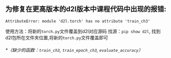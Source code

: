 ## 为修复在更高版本的d2l版本中课程代码中出现的报错:

`
AttributeError: module 'd2l.torch' has no attribute 'train_ch3'
`

使用方法：将新的`torch.py`文件覆盖到d2l对应源码
找源：`pip show d2l`, 找到d2l包所在文件夹位置,将新的`torch.py`文件覆盖即可
###### *（缺少的函数：`train_ch3`, `train_epoch_ch3`,  `evaluate_accuracy`）

